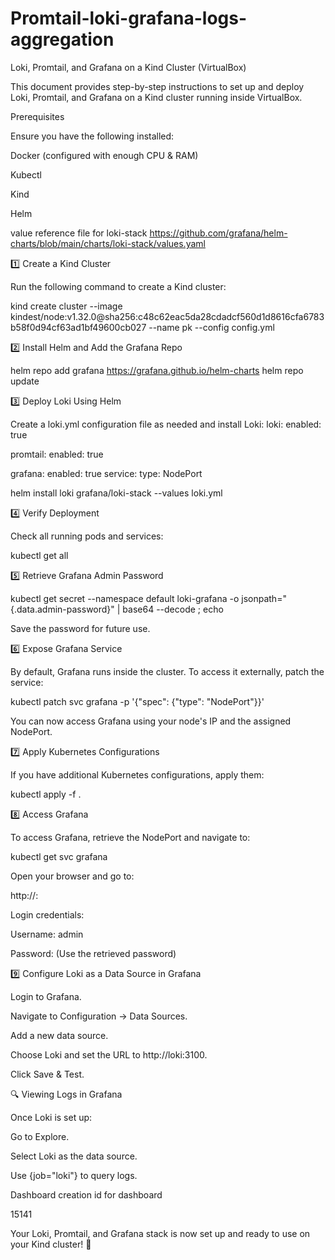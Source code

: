 # Promtail-loki-grafana-logs-aggregation
Loki, Promtail, and Grafana on a Kind Cluster (VirtualBox)

This document provides step-by-step instructions to set up and deploy Loki, Promtail, and Grafana on a Kind cluster running inside VirtualBox.

Prerequisites

Ensure you have the following installed:

Docker (configured with enough CPU & RAM)

Kubectl

Kind

Helm

value reference file for loki-stack
https://github.com/grafana/helm-charts/blob/main/charts/loki-stack/values.yaml


1️⃣ Create a Kind Cluster

Run the following command to create a Kind cluster:

kind create cluster --image kindest/node:v1.32.0@sha256:c48c62eac5da28cdadcf560d1d8616cfa6783b58f0d94cf63ad1bf49600cb027 --name pk --config config.yml

2️⃣ Install Helm and Add the Grafana Repo

helm repo add grafana https://grafana.github.io/helm-charts
helm repo update

3️⃣ Deploy Loki Using Helm

Create a loki.yml configuration file as needed and install Loki:
loki:
  enabled: true

promtail:
  enabled: true

grafana:
  enabled: true
  service:
    type: NodePort

helm install loki grafana/loki-stack --values loki.yml

4️⃣ Verify Deployment

Check all running pods and services:

kubectl get all

5️⃣ Retrieve Grafana Admin Password

kubectl get secret --namespace default loki-grafana -o jsonpath="{.data.admin-password}" | base64 --decode ; echo

Save the password for future use.

6️⃣ Expose Grafana Service

By default, Grafana runs inside the cluster. To access it externally, patch the service:

kubectl patch svc grafana -p '{"spec": {"type": "NodePort"}}'

You can now access Grafana using your node's IP and the assigned NodePort.

7️⃣ Apply Kubernetes Configurations

If you have additional Kubernetes configurations, apply them:

kubectl apply -f .

8️⃣ Access Grafana

To access Grafana, retrieve the NodePort and navigate to:

kubectl get svc grafana

Open your browser and go to:

http://<node-ip>:<grafana-nodeport>

Login credentials:

Username: admin

Password: (Use the retrieved password)

9️⃣ Configure Loki as a Data Source in Grafana

Login to Grafana.

Navigate to Configuration → Data Sources.

Add a new data source.

Choose Loki and set the URL to http://loki:3100.

Click Save & Test.

🔍 Viewing Logs in Grafana

Once Loki is set up:

Go to Explore.

Select Loki as the data source.

Use {job="loki"} to query logs.

Dashboard creation
id for dashboard

15141

Your Loki, Promtail, and Grafana stack is now set up and ready to use on your Kind cluster! 🚀

